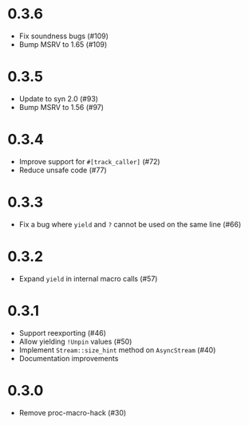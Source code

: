 # 0.3.6

* Fix soundness bugs (#109)
* Bump MSRV to 1.65 (#109)

# 0.3.5

* Update to syn 2.0 (#93)
* Bump MSRV to 1.56 (#97)

# 0.3.4

* Improve support for `#[track_caller]` (#72)
* Reduce unsafe code (#77)

# 0.3.3

* Fix a bug where `yield` and `?` cannot be used on the same line (#66)

# 0.3.2

* Expand `yield` in internal macro calls (#57)

# 0.3.1

* Support reexporting (#46)
* Allow yielding `!Unpin` values (#50)
* Implement `Stream::size_hint` method on `AsyncStream` (#40)
* Documentation improvements

# 0.3.0

* Remove proc-macro-hack (#30)
